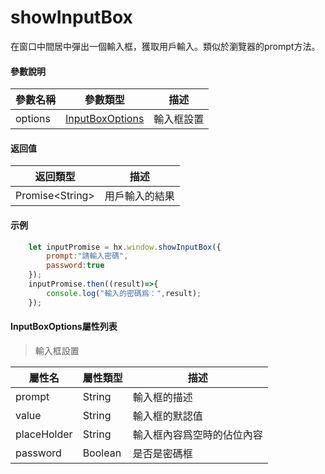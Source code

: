 # showInputBox

在窗口中間居中彈出一個輸入框，獲取用戶輸入。類似於瀏覽器的prompt方法。

#### 參數說明

|參數名稱	|參數類型							|描述			|
|--			|--									|--				|
|options	|[InputBoxOptions](#InputBoxOptions屬性列表)|輸入框設置	|

#### 返回值

|返回類型				|描述			|
|--						|--				|
|Promise&lt;String&gt;	|用戶輸入的結果	|

#### 示例

```javascript
    let inputPromise = hx.window.showInputBox({
        prompt:"請輸入密碼",
        password:true
    });
    inputPromise.then((result)=>{
        console.log("輸入的密碼爲：",result);
    });
```

#### InputBoxOptions屬性列表

> 輸入框設置

|屬性名		|屬性類型	|描述						|
|--			|--			|--							|
|prompt		|String		|輸入框的描述				|
|value		|String		|輸入框的默認值				|
|placeHolder|String		|輸入框內容爲空時的佔位內容	|
|password	|Boolean	|是否是密碼框				|